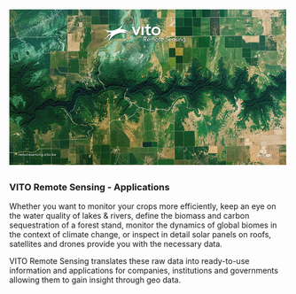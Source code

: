 # ![Alt Text](vito.gif)  

### VITO Remote Sensing - Applications

Whether you want to monitor your crops more efficiently, keep an eye on the water quality of lakes & rivers, define the biomass and carbon sequestration of a forest stand, monitor the dynamics of global biomes in the context of climate change, or inspect in detail solar panels on roofs, satellites and drones provide you with the necessary data.

VITO Remote Sensing translates these raw data into ready-to-use information and applications for companies, institutions and governments allowing them to gain insight through geo data.
